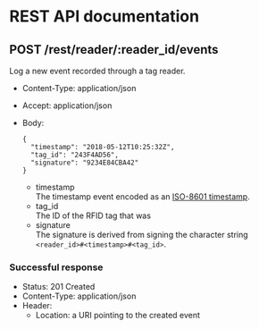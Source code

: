 # REST API documentation

## POST /rest/reader/:reader_id/events

Log a new event recorded through a tag reader.

* Content-Type: application/json
* Accept: application/json
* Body:

  ```json(strict)
  {
    "timestamp": "2018-05-12T10:25:32Z",
    "tag_id": "243F4AD56",
    "signature": "9234E84CBA42"
  }
  ```

  * timestamp  
  The timestamp event encoded as an [ISO-8601 timestamp](1).
  * tag_id  
  The ID of the RFID tag that was 
  * signature  
  The signature is derived from signing the character string `<reader_id>#<timestamp>#<tag_id>`.

### Successful response

* Status: 201 Created
* Content-Type: application/json
* Header:
  * Location: a URI pointing to the created event

[1]: https://en.wikipedia.org/wiki/ISO_8601